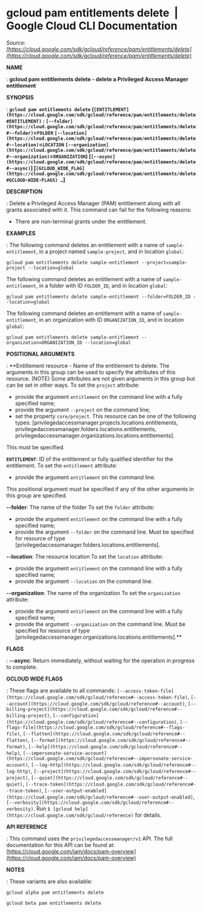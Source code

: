 # gcloud pam entitlements delete  |  Google Cloud CLI Documentation

*Source: [https://cloud.google.com/sdk/gcloud/reference/pam/entitlements/delete](https://cloud.google.com/sdk/gcloud/reference/pam/entitlements/delete)*

**NAME**

: **gcloud pam entitlements delete - delete a Privileged Access Manager entitlement**

**SYNOPSIS**

: **`gcloud pam entitlements delete` (`[ENTITLEMENT](https://cloud.google.com/sdk/gcloud/reference/pam/entitlements/delete#ENTITLEMENT)` : `[--folder](https://cloud.google.com/sdk/gcloud/reference/pam/entitlements/delete#--folder)`=`FOLDER` `[--location](https://cloud.google.com/sdk/gcloud/reference/pam/entitlements/delete#--location)`=`LOCATION` `[--organization](https://cloud.google.com/sdk/gcloud/reference/pam/entitlements/delete#--organization)`=`ORGANIZATION`) [`[--async](https://cloud.google.com/sdk/gcloud/reference/pam/entitlements/delete#--async)`] [`[GCLOUD_WIDE_FLAG](https://cloud.google.com/sdk/gcloud/reference/pam/entitlements/delete#GCLOUD-WIDE-FLAGS) …`]**

**DESCRIPTION**

: Delete a Privileged Access Manager (PAM) entitlement along with all grants
associated with it.
This command can fail for the following reasons:

- There are non-terminal grants under the entitlement.

**EXAMPLES**

: The following command deletes an entitlement with a name of
`sample-entitlement`, in a project named `sample-project`,
and in location `global`:

```
gcloud pam entitlements delete sample-entitlement --project=sample-project --location=global
```

The following command deletes an entitlement with a name of
`sample-entitlement`, in a folder with ID
``FOLDER_ID``, and in location
`global`:

```
gcloud pam entitlements delete sample-entitlement --folder=FOLDER_ID --location=global
```

The following command deletes an entitlement with a name of
`sample-entitlement`, in an organization with ID
``ORGANIZATION_ID``, and in location
`global`:

```
gcloud pam entitlements delete sample-entitlement --organization=ORGANIZATION_ID --location=global
```

**POSITIONAL ARGUMENTS**

: **Entitlement resource - Name of the entitlement to delete. The arguments in this
group can be used to specify the attributes of this resource. (NOTE) Some
attributes are not given arguments in this group but can be set in other ways.
To set the `project` attribute:

- provide the argument `entitlement` on the command line with a fully
specified name;
- provide the argument `--project` on the command line;
- set the property `core/project`. This resource can be one of the
following types: [privilegedaccessmanager.projects.locations.entitlements,
privilegedaccessmanager.folders.locations.entitlements,
privilegedaccessmanager.organizations.locations.entitlements].

This must be specified.

**`ENTITLEMENT`**:
ID of the entitlement or fully qualified identifier for the entitlement.
To set the `entitlement` attribute:

- provide the argument `entitlement` on the command line.

This positional argument must be specified if any of the other arguments in this
group are specified.

**--folder**:
The name of the folder
To set the `folder` attribute:

- provide the argument `entitlement` on the command line with a fully
specified name;
- provide the argument `--folder` on the command line. Must be
specified for resource of type
[privilegedaccessmanager.folders.locations.entitlements].

**--location**:
The resource location
To set the `location` attribute:

- provide the argument `entitlement` on the command line with a fully
specified name;
- provide the argument `--location` on the command line.

**--organization**:
The name of the organization
To set the `organization` attribute:

- provide the argument `entitlement` on the command line with a fully
specified name;
- provide the argument `--organization` on the command line. Must be
specified for resource of type
[privilegedaccessmanager.organizations.locations.entitlements].**

**FLAGS**

: **--async**:
Return immediately, without waiting for the operation in progress to complete.

**GCLOUD WIDE FLAGS**

: These flags are available to all commands: `[--access-token-file](https://cloud.google.com/sdk/gcloud/reference#--access-token-file)`,
`[--account](https://cloud.google.com/sdk/gcloud/reference#--account)`, `[--billing-project](https://cloud.google.com/sdk/gcloud/reference#--billing-project)`,
`[--configuration](https://cloud.google.com/sdk/gcloud/reference#--configuration)`,
`[--flags-file](https://cloud.google.com/sdk/gcloud/reference#--flags-file)`,
`[--flatten](https://cloud.google.com/sdk/gcloud/reference#--flatten)`, `[--format](https://cloud.google.com/sdk/gcloud/reference#--format)`, `[--help](https://cloud.google.com/sdk/gcloud/reference#--help)`, `[--impersonate-service-account](https://cloud.google.com/sdk/gcloud/reference#--impersonate-service-account)`,
`[--log-http](https://cloud.google.com/sdk/gcloud/reference#--log-http)`,
`[--project](https://cloud.google.com/sdk/gcloud/reference#--project)`, `[--quiet](https://cloud.google.com/sdk/gcloud/reference#--quiet)`, `[--trace-token](https://cloud.google.com/sdk/gcloud/reference#--trace-token)`, `[--user-output-enabled](https://cloud.google.com/sdk/gcloud/reference#--user-output-enabled)`,
`[--verbosity](https://cloud.google.com/sdk/gcloud/reference#--verbosity)`.
Run `$ [gcloud help](https://cloud.google.com/sdk/gcloud/reference)` for details.

**API REFERENCE**

: This command uses the `privilegedaccessmanager/v1` API. The full
documentation for this API can be found at: [https://cloud.google.com/iam/docs/pam-overview](https://cloud.google.com/iam/docs/pam-overview)

**NOTES**

: These variants are also available:

```
gcloud alpha pam entitlements delete
```

```
gcloud beta pam entitlements delete
```